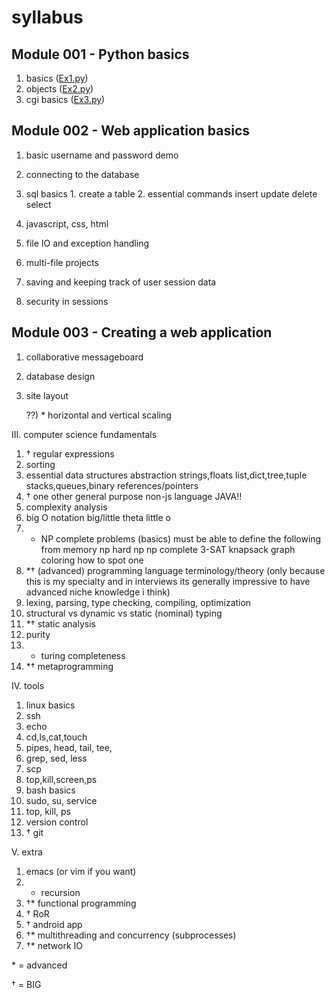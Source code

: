 syllabus
========

Module 001 - Python basics
--------------------------
1. basics ([Ex1.py](module-001/Ex1.py))
2. objects ([Ex2.py](module-001/Ex2.py))
3. cgi basics ([Ex3.py](module-001/cgi/Ex3.py))

Module 002 - Web application basics
-----------------------------------
 1. basic username and password demo
  1. connecting to the database
  2. sql basics
    1. create a table
    2. essential commands
                insert
                update
                delete
                select
  3. javascript, css, html

  4. file IO and exception handling
  5. multi-file projects
  6. saving and keeping track of user session data
  7. security in sessions


Module 003 - Creating a web application
---------------------------------------
1. collaborative messageboard
 1. database design
 2. site layout


    ??) \* horizontal and vertical scaling
    
    
III. computer science fundamentals
 1. † regular expressions
 2. sorting
 3. essential data structures
        abstraction
        strings,floats
        list,dict,tree,tuple
        stacks,queues,binary
        references/pointers
 4. † one other general purpose non-js language
        JAVA!!
 5. complexity analysis
  1. big O notation
            big/little theta
            little o
  2. * NP complete problems (basics)
            must be able to define the following from memory
                np hard
                np
                np complete
            3-SAT
            knapsack
            graph coloring
            how to spot one
 6. *† (advanced) programming language terminology/theory (only because this is my specialty and in interviews its generally impressive to have advanced niche knowledge i think)
  1. lexing, parsing, type checking, compiling, optimization
  2. structural vs dynamic vs static (nominal) typing
  3. *† static analysis
  4. purity
  5. * turing completeness
  6. *† metaprogramming

IV. tools
 1. linux basics
  1. ssh
  2. echo
  3. cd,ls,cat,touch
  4. pipes, head, tail, tee,
  5. grep, sed, less
  6. scp
  7. top,kill,screen,ps
  8. bash basics
  9. sudo, su, service
  10. top, kill, ps
 2. version control
  1. † git

V. extra
 1. emacs (or vim if you want)
 2. * recursion
 3. †* functional programming
 4. † RoR
 5. † android app
 6. †* multithreading and concurrency (subprocesses)
 7. †* network IO


\* = advanced

† = BIG

